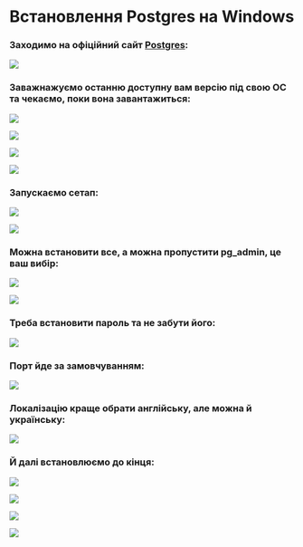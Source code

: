 # Встановлення Postgres на Windows

### Заходимо на офіційний сайт [Postgres](https://www.postgresql.org/):

![](images/01.jpg)

### Заважнажуємо останню доступну вам версію під свою ОС та чекаємо, поки вона завантажиться:

![](images/02.jpg)

![](images/03.jpg)

![](images/04.jpg)

![](images/05.jpg)

### Запускаємо сетап:

![](images/06.jpg)

![](images/07.jpg)

### Можна встановити все, а можна пропустити pg_admin, це ваш вибір:

![](images/08.jpg)

![](images/09.jpg)

### Треба встановити пароль та не забути його:

![](images/10.jpg)

### Порт йде за замовчуванням:

![](images/11.jpg)

### Локалізацію краще обрати англійську, але можна й українську:

![](images/12.jpg)

### Й далі встановлюємо до кінця:

![](images/13.jpg)

![](images/14.jpg)

![](images/15.jpg)

![](images/16.jpg)
